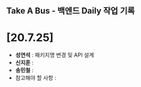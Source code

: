 ## Take A Bus - 백엔드 Daily 작업 기록

# [20.7.25]
- **성연석** : 패키지명 변경 및 API 설계
- **신지훈** : 
- **송민철** :
- 참고해야 할 사항 :  
